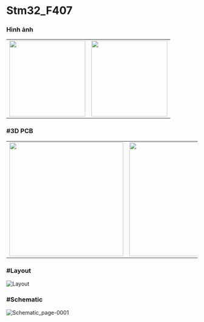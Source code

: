 # Stm32_F407

### Hình ảnh
<p align="center">
  <table>
    <tr>
      <td>
        <img src="https://github.com/Trongnguyen004/Stm32_F407/assets/137270832/59e277ed-8d23-402e-bb22-deb41cc44e2a" width="200">
      </td>
      <td>
        <img src="https://github.com/Trongnguyen004/Stm32_F407/assets/137270832/ff38c11f-9e28-43f8-950d-b0941fb28034"  width="200">
      </td>
    </tr>
  </table>
</p>

### #3D PCB

<p align="center">
  <table>
    <tr>
      <td>
        <img src="https://github.com/Trongnguyen004/Stm32_F407/assets/137270832/4dee8e55-4834-49eb-8681-40db7a42e626" width="300">
      </td>
      <td>
        <img src="https://github.com/Trongnguyen004/Stm32_F407/assets/137270832/a346f3d4-444f-499a-b80c-f2275d5c4a63"  width="300">
      </td>
    </tr>
  </table>
</p>

### #Layout
![Layout](https://github.com/Trongnguyen004/Stm32_F407/assets/137270832/21ee792c-5aa6-4024-b466-45a28c82b664)


### #Schematic
![Schematic_page-0001](https://github.com/Trongnguyen004/Stm32_F407/assets/137270832/12e3b0d3-9cd3-4c4f-b940-9a4711f2af87)







